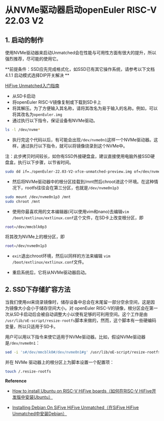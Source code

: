 # 从NVMe驱动器启动openEuler RISC-V 22.03 V2

## 1. 启动的制作 

使用NVMe驱动器来启动Unmatched会在性能与可用性方面有很大的提升，所以强烈推荐，尽可能的使用它。

**前提条件：SSD应先完成格式化，如SSD已有其它操作系统，请参考以下文档4.1.1 启动模式选择DIP开关解决 **

[HiFive Unmatched入门指南](./hifive-unmatched-gsg-v1p4_ZH.pdf)

- 从SD卡启动
- 将openEuler RISC-V镜像复制或下载到SD卡上
- 将其解压。为了方便输入其名称，请将其改名为易于输入的名称。例如，可以将其改名为`openEuler.img`
- 通过执行以下指令，保证设备有NVMe驱动。

```bash
ls -l /dev/nvme*
```

- 执行完这个代码以后，有可能会出现`/dev/nvme0n1`这样一个NVMe驱动器。这样，通过执行以下指令，就可以将镜像烧录到这个NVMe中。

注：此步拷贝时间较长，如你有SSD外接硬盘盒，建议直接使用电脑外接SSD硬盘盒，执行以下步骤，以节省时间。

```bash
sudo dd if=./openEuler-22.03-V2-xfce-unmatched-preview.img of=/dev/nvme0n1 bs=1M status=progress
```

- 然后将NVMe驱动器中的根分区挂载到/mnt然后chroot进这个环境。在这种情况下，rootfs往往会在第三分区，也就是`/dev/nvme0n1p3`

```bash
sudo mount /dev/nvme0n1p3 /mnt
sudo chroot /mnt
```

- 使用你最喜欢用的文本编辑器(可以使用vim和nano)去编辑`vim /boot/extlinux/extlinux.conf`这个文件，在SD卡上改变根分区，即

```bash
root=/dev/mmcblk0p3
```

将其改为NVMe上的根分区，即

```bash
root=/dev/nvme0n1p3
```

- `exit`退出chroot环境，然后以同样的方法来编辑 `vim /boot/extlinux/extlinux.conf`文件。

- 重启系统后，它将从NVMe驱动器启动。

## 2. SSD下存储扩容方法

当我们使用`dd`来烧录镜像时，储存设备中总会在末尾留一部分空余空间，这是因为镜像大小会小于储存空间大小。对 openEuler RISC-V的镜像，根分区会在第一次从SD卡启动后会被自动调整大小以使有足够的可利用空间。这个工作是由 `/usr/lib/oE-script/resize-rootfs`脚本来做的，然而，这个脚本有一些硬编码变量，所以只适用于SD卡。

用户可以用以下指令来使它适用于NVMe驱动器。比如，假设NVMe驱动器是`/dev/nvme0n1`：

```bash
sed -i 's#/dev/mmcblk0#/dev/nvme0n1#g' /usr/lib/oE-script/resize-rootfs
```

并在 NVMe 驱动器上的根分区上为脚本设置一个配置项：

```bash
touch /.resize-rootfs
```

**Reference**

- [How to install Ubuntu on RISC-V HiFive boards（如何在RISC-V HiFive开发版中安装Ubuntu）](https://ubuntu.com/tutorials/how-to-install-ubuntu-on-risc-v-hifive-boards)

- [Installing Debian On SiFive HiFive Unmatched（在SiFive HiFive Unmatched中安装Debian）](https://wiki.debian.org/InstallingDebianOn/SiFive/HiFiveUnmatched)
